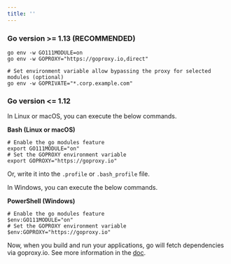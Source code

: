 ```yaml
---
title: ''
---
```


### Go version >= 1.13 (RECOMMENDED)

```shell
go env -w GO111MODULE=on
go env -w GOPROXY="https://goproxy.io,direct"

# Set environment variable allow bypassing the proxy for selected modules (optional)
go env -w GOPRIVATE="*.corp.example.com"
```

### Go version <= 1.12

In Linux or macOS, you can execute the below commands.

**Bash (Linux or macOS)**

```shell
# Enable the go modules feature
export GO111MODULE="on"
# Set the GOPROXY environment variable
export GOPROXY="https://goproxy.io"
```

Or, write it into the `.profile` or `.bash_profile` file.

In Windows, you can execute the below commands.

**PowerShell (Windows)**

```shell
# Enable the go modules feature
$env:GO111MODULE="on"
# Set the GOPROXY environment variable
$env:GOPROXY="https://goproxy.io"
```

Now, when you build and run your applications, go will fetch dependencies via goproxy.io. See more information in the [doc](docs/getting-started.html).
